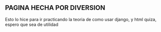 ## PAGINA HECHA POR DIVERSION

Esto lo hice para ir practicando la teoria de como usar django, y html quiza, espero que sea de utilidad
